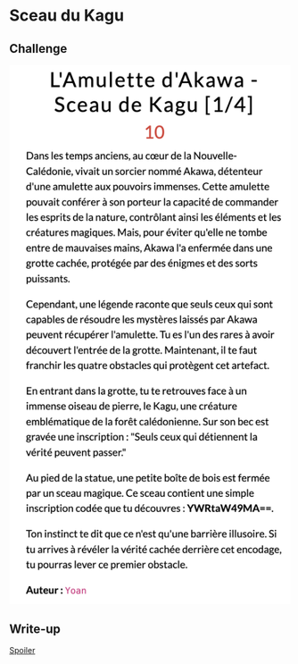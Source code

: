 # Sceau du Kagu

## Challenge

![Enoncé du challenge](chall.png)

## Write-up

[Spoiler](Writeup.md)